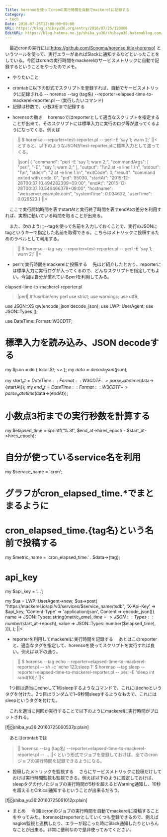 ```yaml
---
Title: horensoを使ってcronの実行時間を自動でmackerelに記録する
Category:
- tech
Date: 2016-07-25T12:00:00+09:00
URL: https://blog.shibayu36.org/entry/2016/07/25/120000
EditURL: https://blog.hatena.ne.jp/shiba_yu36/shibayu36.hatenablog.com/atom/entry/10328749687175956080
---
```


　最近cronの実行には[https://github.com/Songmu/horenso:title=horenso] というツールを使って、実行エラーがあればSlackに通知するなどといったことをしている。今回はcronの実行時間をmackerelのサービスメトリックに自動で記録するということをやったのでメモ。

* やりたいこと
- crontabに以下の形式でスクリプトを登録すれば、自動でサービスメトリックに記録される
-- horenso --tag (tag名) --reporter=elapsed-time-to-mackerel-reporter.pl -- (実行したいコマンド)
- 記録は秒数で、小数3桁まで記録する

* horensoの動き
　horensoではreporterとして適当なスクリプトを指定することが出来て、そのスクリプトには標準入力に実行のログ等が渡ってくるようになってくる。例えば
>||
$ horenso --reporter=test-reporter.pl -- perl -E 'say 1; warn 2;'
||<
とすると、以下のようなJSONがtest-reporter.plに標準入力として渡ってくる。

>|json|
{
  "command": "perl -E 'say 1; warn 2;",
  "commandArgs": [
    "perl",
    "-E",
    "say 1; warn 2;"
  ],
  "output": "1\n2 at -e line 1.\n",
  "stdout": "1\n",
  "stderr": "2 at -e line 1.\n",
  "exitCode": 0,
  "result": "command exited with code: 0",
  "pid": 95030,
  "startAt": "2015-12-28T00:37:10.494282399+09:00",
  "endAt": "2015-12-28T00:37:10.546466379+09:00",
  "hostname": "webserver.example.com",
  "systemTime": 0.034632,
  "userTime": 0.026523
}
||<

　ここで実行開始時間を表すstartAtと実行終了時間を表すendAtの差分を利用すれば、実際に動いている時間を取ることが出来る。

　また、次のように--tagを使って名前を入力しておくことで、実行のJSONにtagというキーで指定した名前を取得できる。こちらはメトリックに投稿するためのラベルとして利用する。

>||
$ horenso --tag say --reporter=test-reporter.pl -- perl -E 'say 1; warn 2;'
||<

* perlで実行時間をmackerelに投稿する
　先ほど紹介したとおり、reporterには標準入力に実行ログが入ってくるので、どんなスクリプトを指定してもよい。今回は自分が慣れているperlを利用してみる。

elapsed-time-to-mackerel-reporter.pl
>|perl|
#!/usr/bin/env perl
use strict;
use warnings;
use utf8;

use JSON::XS qw(encode_json decode_json);
use LWP::UserAgent;
use JSON::Types ();

use DateTime::Format::W3CDTF;

# 標準入力を読み込み、JSON decodeする
my $json = do { local $/; <> };
my $data = decode_json($json);

my $start_at = DateTime::Format::W3CDTF->parse_datetime($data->{startAt});
my $end_at   = DateTime::Format::W3CDTF->parse_datetime($data->{endAt});

# 小数点3桁までの実行秒数を計算する
my $elapsed_time = sprintf('%.3f', $end_at->hires_epoch - $start_at->hires_epoch);

# 自分が使っているservice名を利用
my $service_name = 'cron';
# グラフがcron_elapsed_time.*でまとまるように
# cron_elapsed_time.{tag名}という名前で投稿する
my $metric_name  = 'cron_elapsed_time.' . $data->{tag};
# api_key
my $api_key = '...';

my $ua = LWP::UserAgent->new;
$ua->post(
    "https://mackerel.io/api/v0/services/$service_name/tsdb",
    'X-Api-Key' => $api_key,
    'Content-Type' => 'application/json',
    Content => encode_json([{
        name  => JSON::Types::string($metric_name),
        time  => JSON::Types::number($start_at->epoch),
        value => JSON::Types::number($elapsed_time),
    }]),
);
||<

* reporterを利用してmackerelに実行時間を記録する
　あとはこのreporterと、適当なタグを指定して、horensoを使ってスクリプトを実行すれば良い。例えば以下の通り。
>||
$ horenso --tag echo --reporter=elapsed-time-to-mackerel-reporter.pl -- sh -c 'echo 123;sleep 1'
$ horenso --tag sleep --reporter=elapsed-time-to-mackerel-reporter.pl -- perl -E 'sleep int rand(10);'
||<

　1つ目は適当にechoして1秒sleepするようなコマンドで、これにはechoというタグを付けた。2つ目はランダムで1~9秒間sleepするようなもので、これにはsleepというタグを付けた。

　これを適当に何回か実行することで以下のようにmackerelに実行時間がプロットされる。

[f:id:shiba_yu36:20160725060537p:plain]

　あとはcrontabでは
>||
horenso --tag (tag名) --reporter=elapsed-time-to-mackerel-reporter.pl -- ...
||<
という形式でジョブを登録しておけば、全てのcronジョブの実行時間を記録できるようになる。

* 投稿したメトリックを監視する
　さらにサービスメトリックに投稿だけしておけば実行時間監視も監視できる。例えば以下のように設定しておけば、sleepタグの付いたジョブの実行時間が5秒を超えるとWarning通知し、10秒を超えるとCritical通知するということが出来るだろう。

[f:id:shiba_yu36:20160725061012p:plain]

* まとめ
　今回はcronのジョブの実行時間を自動でmackerelに投稿することをやってみた。horensoはreporterとしていくつも登録できるので、例えばnagios監視と連携したり、エラーが起こった時にSlack通知したりといろんなことが出来る。非常に便利なので是非使ってみてください。
